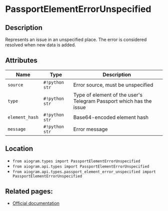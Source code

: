 # PassportElementErrorUnspecified

## Description

Represents an issue in an unspecified place. The error is considered resolved when new data is added.


## Attributes

| Name | Type | Description |
| - | - | - |
| `source` | `#!python str` | Error source, must be unspecified |
| `type` | `#!python str` | Type of element of the user's Telegram Passport which has the issue |
| `element_hash` | `#!python str` | Base64-encoded element hash |
| `message` | `#!python str` | Error message |



## Location

- `from aiogram.types import PassportElementErrorUnspecified`
- `from aiogram.api.types import PassportElementErrorUnspecified`
- `from aiogram.api.types.passport_element_error_unspecified import PassportElementErrorUnspecified`

## Related pages:

- [Official documentation](https://core.telegram.org/bots/api#passportelementerrorunspecified)
